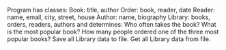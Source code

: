 Program has classes:
    Book: title, author
    Order: book, reader, date
    Reader: name, email, city, street, house
    Author: name, biography
    Library: books, orders, readers, authors
and determines:
    Who often takes the book?
    What is the most popular book?
    How many people ordered one of the three most popular books?
    Save all Library data to file.
    Get all Library data from file.
